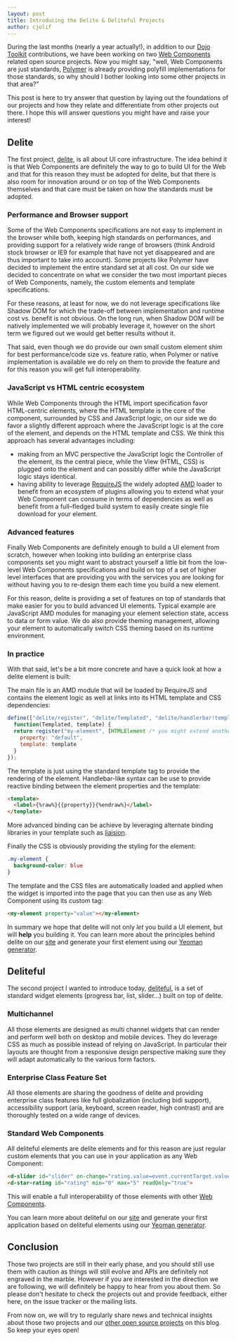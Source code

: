```yaml
---
layout: post
title: Introducing the Delite & Deliteful Projects
author: cjolif
---
```


During the last months (nearly a year actually!), in addition to our <a href="http://dojotoolkit.org/">Dojo Toolkit</a>
contributions, we have been working on two [Web Components](http://www.w3.org/TR/components-intro/) related open source
projects. Now you might say, "well, Web Components are just standards, [Polymer](http://www.polymer-project.org/) is already
providing polyfill implementations for those standards, so why should I bother looking into some other projects in that area?"

This post is here to try answer that question by laying out the foundations of our projects and how they relate and 
differentiate from other projects out there. I hope this will answer questions you might have and raise your interest! 

## Delite

The first project, [delite](/delite/index.html), is all about UI core infrastructure. The idea behind it is that 
Web Components are definitely the way to go to build UI for the Web and that for this reason they must be adopted
for delite, but that there is also room for innovation around or on top of the Web Components themselves and that care
must be taken on how the standards must be adopted.

<!--more-->

### Performance and Browser support

Some of the Web Components specifications are not easy to implement in the browser while both, keeping high 
standards on performances, and providing support for a relatively wide range of browsers (think Android stock browser or IE9 for 
example that have not yet disappeared and are thus important to take into account). Some projects like Polymer have decided
to implement the entire standard set at all cost. On our side we decided to concentrate on what we consider the two most 
important pieces of Web Components, namely, the custom elements and template specifications. 

For these reasons, at least for now, we do not leverage specifications like Shadow DOM for which the trade-off between 
implementation and runtime cost vs. benefit is not obvious. On the long run, when Shadow DOM will be natively implemented 
we will probably leverage it, however on the short term we figured out we would get better results without it.

That said, even though we do provide our own small custom element shim for best performance/code size vs. feature ratio, 
when Polymer or native implementation is available we do rely on them to provide the feature and for this reason you 
will get full interoperability.

### JavaScript vs HTML centric ecosystem

While Web Components through the HTML import specification favor HTML-centric elements, where the HTML template is the 
core of the component, surrounded by CSS and JavaScript logic, on our side we do favor a slightly different approach
where the JavaScript logic is at the core of the element, and depends on the HTML template and CSS. We think this approach
has several advantages including:

  * making from an MVC perspective the JavaScript logic the Controller of the element, its the central piece, while the View
  (HTML, CSS) is plugged onto the element and can possibly differ while the JavaScript logic stays identical.
  * having ability to leverage [RequireJS](http://requirejs.org) the widely adopted [AMD](http://requirejs.org/docs/whyamd.html) loader 
   to benefit from an ecosystem of plugins allowing you to extend what your Web Component can consume in terms of dependencies
   as well as benefit from a full–fledged build system to easily create single file download for your element.

### Advanced features

Finally Web Components are definitely enough to build a UI element from scratch, however when looking into building an 
enterprise class components set you might want to abstract yourself a little bit from the low-level Web Components 
specifications and build on top of a set of higher level interfaces that are providing you with the services you are 
looking for without having you to re-design them each time you build a new element.

For this reason, delite is providing a set of features on top of standards that make easier for you to build advanced UI elements. 
Typical example are JavaScript AMD modules for managing your element selection state, access to data or form value. We do
also provide theming management, allowing your element to automatically switch CSS theming based on its runtime
environment.

### In practice

With that said, let's be a bit more concrete and have a quick look at how a delite element is built:

The main file is an AMD module that will be loaded by RequireJS and contains the element logic as well at links
into its HTML template and CSS dependencies:

```js
define(["delite/register", "delite/Templated", "delite/handlerbar!template.html", "delite/css!style.css"],
  function(Templated, template) {
  return register("my-element", [HTMLElement /* you might extend another HTML element*/, Templated], {
    property: "default",
    template: template
  }
});
```

The template is just using the standard template tag to provide the rendering of the element. Handlebar-like syntax
can be use to provide reactive binding between the element properties and the template:

```html
<template>
  <label>{%raw%}{{property}}{%endraw%}</label>
</template>
```

More advanced binding can be achieve by leveraging alternate binding libraries in your template such as <a href="https://github.com/ibm-js/liaison">liaision</a>.

Finally the CSS is obviously providing the styling for the element:

```css
.my-element {
  background-color: blue
}
```

The template and the CSS files are automatically loaded and applied when the widget is imported into the page that 
you can then use as any Web Component using its custom tag:

```html
<my-element property="value"></my-element>
```

In summary we hope that delite will not only _let_ you build a UI element, but will **help** you building it. You can learn 
more about the principles behind delite on our [site](/delite/index.html) and generate your first element using our 
[Yeoman generator](/delite/getting-started.html).

## Deliteful

The second project I wanted to introduce today, [deliteful](/deliteful/index.html), is a set of standard widget elements
(progress bar, list, slider...) built on top of delite.

### Multichannel

All those elements are designed as multi channel widgets that can render and perform well both on desktop and mobile devices.
They do leverage CSS as much as possible instead of relying on JavaScript. In particular their layouts are thought
from a responsive design perspective making sure they will adapt automatically to the various form factors.

### Enterprise Class Feature Set

All those elements are sharing the goodness of delite and providing enterprise class features like full globalization 
(including bidi support), accessibility support (aria, keyboard, screen reader, high contrast) and are thoroughly tested 
on a wide range of devices.

### Standard Web Components

All deliteful elements are delite elements and for this reason are just regular custom elements that you can use in 
your application as any Web Component:

```html
<d-slider id="slider" on-change="rating.value=event.currentTarget.value" min="0" max="5"></d-slider>
<d-star-rating id="rating" min="0" max="5" readOnly="true">
```

This will enable a full interoperability of those elements with other <a href="http://webcomponents.org/">Web Components</a>.

You can learn more about deliteful on our [site](/deliteful/index.html) and generate your first application based on 
deliteful elements using our [Yeoman generator](/deliteful/getting-started.html).

## Conclusion

Those two projects are still in their early phase, and you should still use them with caution as things will still evolve
and APIs are definitely not engraved in the marble. However if you are interested in the direction we are following, we will
definitely be happy to hear from you about them. So please don't hesitate to check the projects out and provide feedback, 
either here, on the issue tracker or the mailing lists.

From now on, we will try to regularly share news and technical insights about those two projects and 
our [other open source projects](https://github.com/ibm-js) on this blog. So keep your eyes open!
 


